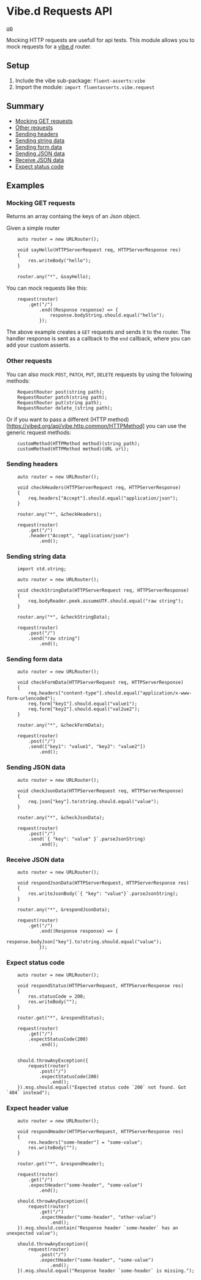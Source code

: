 # Vibe.d Requests API

[up](../README.md)

Mocking HTTP requests are usefull for api tests. This module allows you to mock requests for a [vibe.d](https://vibed.org/) router.

## Setup

1. Include the vibe sub-package: `fluent-asserts:vibe`
2. Import the module: `import fluentasserts.vibe.request`

## Summary

- [Mocking GET requests](#mocking-get-requests)
- [Other requests](#other-requests)
- [Sending headers](#sending-headers)
- [Sending string data](#sending-string-data)
- [Sending form data](#sending-form-data)
- [Sending JSON data](#sending-json-data)
- [Receive JSON data](#receive-json-data)
- [Expect status code](#expect-status-code)

## Examples

### Mocking GET requests

Returns an array containg the keys of an Json object.

Given a simple router
```
	auto router = new URLRouter();
	
	void sayHello(HTTPServerRequest req, HTTPServerResponse res)
	{
		res.writeBody("hello");
	}

	router.any("*", &sayHello);
```

You can mock requests like this:
```
	request(router)
		.get("/")
			.end((Response response) => {
				response.bodyString.should.equal("hello");
			});
```

The above example creates a `GET` requests and sends it to the router. The handler response is sent as a 
callback to the `end` callback, where you can add your custom asserts.

### Other requests

You can also mock `POST`, `PATCH`, `PUT`, `DELETE` requests by using the folowing methods:

```
	RequestRouter post(string path);
	RequestRouter patch(string path);
	RequestRouter put(string path);
	RequestRouter delete_(string path);
```

Or if you want to pass a different (HTTP method)[https://vibed.org/api/vibe.http.common/HTTPMethod] you can use the generic request methods: 
```
	customMethod(HTTPMethod method)(string path);
	customMethod(HTTPMethod method)(URL url);
```

### Sending headers

```
	auto router = new URLRouter();
	
	void checkHeaders(HTTPServerRequest req, HTTPServerResponse)
	{
		req.headers["Accept"].should.equal("application/json");
	}

	router.any("*", &checkHeaders);
	
	request(router)
		.get("/")
		.header("Accept", "application/json")
			.end();
```

### Sending string data

```
	import std.string;

	auto router = new URLRouter();
	
	void checkStringData(HTTPServerRequest req, HTTPServerResponse)
	{
		req.bodyReader.peek.assumeUTF.should.equal("raw string");
	}

	router.any("*", &checkStringData);
```

```
	request(router)
		.post("/")
		.send("raw string")
			.end();
```


### Sending form data

```
	auto router = new URLRouter();
	
	void checkFormData(HTTPServerRequest req, HTTPServerResponse)
	{
		req.headers["content-type"].should.equal("application/x-www-form-urlencoded");
		req.form["key1"].should.equal("value1");
		req.form["key2"].should.equal("val2ue2");
	}

	router.any("*", &checkFormData);
```

```
	request(router)
		.post("/")
		.send(["key1": "value1", "key2": "value2"])
			.end();
```

### Sending JSON data

```
	auto router = new URLRouter();
	
	void checkJsonData(HTTPServerRequest req, HTTPServerResponse)
	{
		req.json["key"].to!string.should.equal("value");
	}

	router.any("*", &checkJsonData);
```

```
	request(router)
		.post("/")
		.send(`{ "key": "value" }`.parseJsonString)
			.end();
```


### Receive JSON data

```
	auto router = new URLRouter();
	
	void respondJsonData(HTTPServerRequest, HTTPServerResponse res)
	{
		res.writeJsonBody(`{ "key": "value"}`.parseJsonString);
	}

	router.any("*", &respondJsonData);
```

```
	request(router)
		.get("/")
			.end((Response response) => {
				response.bodyJson["key"].to!string.should.equal("value");
			});
```

### Expect status code

```
	auto router = new URLRouter();
	
	void respondStatus(HTTPServerRequest, HTTPServerResponse res)
	{
		res.statusCode = 200;
		res.writeBody("");
	}

	router.get("*", &respondStatus);
```

```
	request(router)
		.get("/")
		.expectStatusCode(200)
			.end();


	should.throwAnyException({	
		request(router)
			.post("/")
			.expectStatusCode(200)
				.end();
	}).msg.should.equal("Expected status code `200` not found. Got `404` instead");
```


### Expect header value

```
	auto router = new URLRouter();
	
	void respondHeader(HTTPServerRequest, HTTPServerResponse res)
	{
		res.headers["some-header"] = "some-value";
		res.writeBody("");
	}

	router.get("*", &respondHeader);
```

```
	request(router)
		.get("/")
		.expectHeader("some-header", "some-value")
			.end();

	should.throwAnyException({	
		request(router)
			.get("/")
			.expectHeader("some-header", "other-value")
				.end();
	}).msg.should.contain("Response header `some-header` has an unexpected value");

	should.throwAnyException({	
		request(router)
			.post("/")
			.expectHeader("some-header", "some-value")
				.end();
	}).msg.should.equal("Response header `some-header` is missing.");
```

